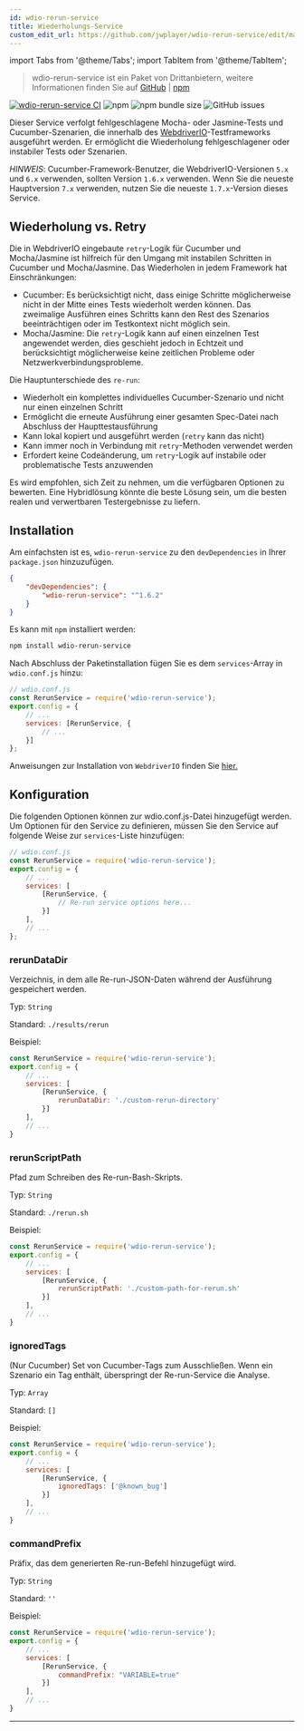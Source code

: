 ```yaml
---
id: wdio-rerun-service
title: Wiederholungs-Service
custom_edit_url: https://github.com/jwplayer/wdio-rerun-service/edit/master/README.md
---
```


import Tabs from '@theme/Tabs';
import TabItem from '@theme/TabItem';

> wdio-rerun-service ist ein Paket von Drittanbietern, weitere Informationen finden Sie auf [GitHub](https://github.com/jwplayer/wdio-rerun-service) | [npm](https://www.npmjs.com/package/wdio-rerun-service)

[![wdio-rerun-service CI](https://github.com/webdriverio-community/wdio-rerun-service/actions/workflows/node.js.yml/badge.svg)](https://github.com/webdriverio-community/wdio-rerun-service/actions/workflows/node.js.yml)
![npm](https://img.shields.io/npm/dm/wdio-rerun-service)
![npm bundle size](https://img.shields.io/bundlephobia/min/wdio-rerun-service)
![GitHub issues](https://img.shields.io/github/issues/webdriverio-community/wdio-rerun-service)

Dieser Service verfolgt fehlgeschlagene Mocha- oder Jasmine-Tests und Cucumber-Szenarien, die innerhalb des [WebdriverIO](https://webdriver.io)-Testframeworks ausgeführt werden. Er ermöglicht die Wiederholung fehlgeschlagener oder instabiler Tests oder Szenarien.

_HINWEIS_: Cucumber-Framework-Benutzer, die WebdriverIO-Versionen `5.x` und `6.x` verwenden, sollten Version `1.6.x` verwenden. Wenn Sie die neueste Hauptversion `7.x` verwenden, nutzen Sie die neueste `1.7.x`-Version dieses Service.

## Wiederholung vs. Retry

Die in WebdriverIO eingebaute `retry`-Logik für Cucumber und Mocha/Jasmine ist hilfreich für den Umgang mit instabilen Schritten in Cucumber und Mocha/Jasmine. Das Wiederholen in jedem Framework hat Einschränkungen:
* Cucumber: Es berücksichtigt nicht, dass einige Schritte möglicherweise nicht in der Mitte eines Tests wiederholt werden können. Das zweimalige Ausführen eines Schritts kann den Rest des Szenarios beeinträchtigen oder im Testkontext nicht möglich sein.
* Mocha/Jasmine: Die `retry`-Logik kann auf einen einzelnen Test angewendet werden, dies geschieht jedoch in Echtzeit und berücksichtigt möglicherweise keine zeitlichen Probleme oder Netzwerkverbindungsprobleme.

Die Hauptunterschiede des `re-run`:
* Wiederholt ein komplettes individuelles Cucumber-Szenario und nicht nur einen einzelnen Schritt
* Ermöglicht die erneute Ausführung einer gesamten Spec-Datei nach Abschluss der Haupttestausführung
* Kann lokal kopiert und ausgeführt werden (`retry` kann das nicht)
* Kann immer noch in Verbindung mit `retry`-Methoden verwendet werden
* Erfordert keine Codeänderung, um `retry`-Logik auf instabile oder problematische Tests anzuwenden

Es wird empfohlen, sich Zeit zu nehmen, um die verfügbaren Optionen zu bewerten. Eine Hybridlösung könnte die beste Lösung sein, um die besten realen und verwertbaren Testergebnisse zu liefern.

## Installation

Am einfachsten ist es, `wdio-rerun-service` zu den `devDependencies` in Ihrer `package.json` hinzuzufügen.

```json
{
    "devDependencies": {
        "wdio-rerun-service": "^1.6.2"
    }
}
```

Es kann mit `npm` installiert werden:

```bash
npm install wdio-rerun-service
```

Nach Abschluss der Paketinstallation fügen Sie es dem `services`-Array in `wdio.conf.js` hinzu:

```js
// wdio.conf.js
const RerunService = require('wdio-rerun-service');
export.config = {
    // ...
    services: [RerunService, {
        // ...
    }]
};
```

Anweisungen zur Installation von `WebdriverIO` finden Sie [hier.](https://webdriver.io/docs/gettingstarted.html)

## Konfiguration

Die folgenden Optionen können zur wdio.conf.js-Datei hinzugefügt werden. Um Optionen für den Service zu definieren, müssen Sie den Service auf folgende Weise zur `services`-Liste hinzufügen:

```js
// wdio.conf.js
const RerunService = require('wdio-rerun-service');
export.config = {
    // ...
    services: [
        [RerunService, {
            // Re-run service options here...
        }]
    ],
    // ...
};
```

### rerunDataDir
Verzeichnis, in dem alle Re-run-JSON-Daten während der Ausführung gespeichert werden.

Typ: `String`

Standard: `./results/rerun`

Beispiel:
```js
const RerunService = require('wdio-rerun-service');
export.config = {
    // ...
    services: [
        [RerunService, {
            rerunDataDir: './custom-rerun-directory'
        }]
    ],
    // ...
}
```

### rerunScriptPath
Pfad zum Schreiben des Re-run-Bash-Skripts.

Typ: `String`

Standard: `./rerun.sh`

Beispiel:
```js
const RerunService = require('wdio-rerun-service');
export.config = {
    // ...
    services: [
        [RerunService, {
            rerunScriptPath: './custom-path-for-rerun.sh'
        }]
    ],
    // ...
}
```

### ignoredTags
(Nur Cucumber) Set von Cucumber-Tags zum Ausschließen. Wenn ein Szenario ein Tag enthält, überspringt der Re-run-Service die Analyse.

Typ: `Array`

Standard: `[]`

Beispiel:
```js
const RerunService = require('wdio-rerun-service');
export.config = {
    // ...
    services: [
        [RerunService, {
            ignoredTags: ['@known_bug']
        }]
    ],
    // ...
}
```

### commandPrefix
Präfix, das dem generierten Re-run-Befehl hinzugefügt wird.

Typ: `String`

Standard: `''`

Beispiel:
```js
const RerunService = require('wdio-rerun-service');
export.config = {
    // ...
    services: [
        [RerunService, {
            commandPrefix: "VARIABLE=true"
        }]
    ],
    // ...
}
```
----